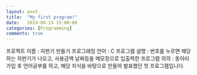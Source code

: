 ```yaml
---
layout: post
title:  "My first program!"
date:   2019-04-15 15:00:00
categories: [Programming]
comments: true
---
```

프로젝트 이름 : 자판기 만들기
프로그래밍 언어 : C
프로그램 설명 : 번호를 누르면 해당하는 자판기가 나오고, 사용금액 날짜등을 메모장으로 입출력한 프로그램
의의 : 동아리 가입 후 언어공부를 하고, 해당 지식을 바탕으로 만들어 발표했던 첫 프로그램입니다.